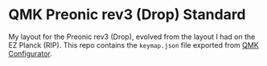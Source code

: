 # QMK Preonic rev3 (Drop) Standard

My layout for the Preonic rev3 (Drop), evolved from the layout I had on the EZ
Planck (RIP). This repo contains the `keymap.json` file exported from [QMK
Configurator](https://config.qmk.fm/).
